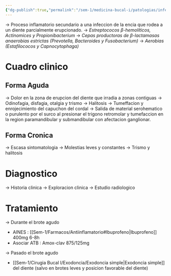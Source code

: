 ```yaml
---
{"dg-publish":true,"permalink":"/sem-1/medicina-bucal-i/patologias/infeccion-bacterianas/pericoronaritis/"}
---
```


→ Proceso inflamatorio secundario a una infeccion de la encia que rodea a un diente parcialmente erupcionado. 
→ *Estreptococos β-hemolíticos, Actinomices y Propionibacterium*
→ *Cepas productoras de β-lactamasas anaerobias estrictas (Prevotella, Bacteroides y Fusobacterium)*
→ *Aerobias (Estafilococos y Capnocytophaga)*

# Cuadro clinico
## Forma Aguda
→ Dolor en la zona de erupcion del diente que irradia a zonas contiguas
→ Odinofagia, disfagia, otalgia y trismo
→ Halitosis
→ Tumeffacion y enrojecimiento del capuchon del cordal
→ Salida de material serohematico o purulento por el surco al presionar el trigono retromolar y tumefaccion en la region paramandibular y submandibular con afectacion ganglionar.

## Forma Cronica 
→ Escasa sintomatologia
→ Molestias leves y constantes
→ Trismo y halitosis 

# Diagnostico
→ Historia clinica
→ Exploracion clinica
→ Estudio radiologico

# Tratamiento
→ Durante el brote agudo
- AINES : [[Sem-1/Farmacos/Antiinflamatorio#Ibuprofeno\|Ibuprofeno]] 400mg 6-8h
- Asociar ATB : Amox-clav 875/125mg

→ Pasado el brote agudo
- [[Sem-1/Cirugia Bucal I/Exodoncia/Exodoncia simple\|Exodoncia simple]] del diente (salvo en brotes leves y posicion favorable del diente)



